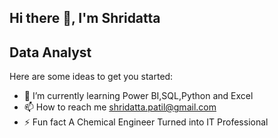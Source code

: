   ##                                          Hi there 👋, I'm Shridatta
  ##                                                 Data Analyst


Here are some ideas to get you started:

- 🌱 I’m currently learning Power BI,SQL,Python and Excel
- 📫 How to reach me shridatta.patil@gmail.com
- ⚡ Fun fact A Chemical Engineer Turned into IT Professional

